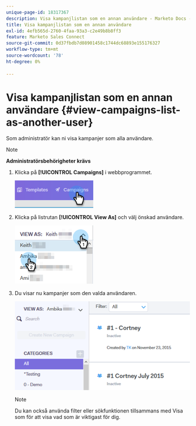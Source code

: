 ```yaml
---
unique-page-id: 18317367
description: Visa kampanjlistan som en annan användare - Marketo Docs - Produktdokumentation
title: Visa kampanjlistan som en annan användare
exl-id: 4efb565d-2760-4faa-93a3-c2e49b8b8ff3
feature: Marketo Sales Connect
source-git-commit: 0d37fbdb7d08901458c1744dc68893e155176327
workflow-type: tm+mt
source-wordcount: '78'
ht-degree: 0%

---
```


# Visa kampanjlistan som en annan användare {#view-campaigns-list-as-another-user}

Som administratör kan ni visa kampanjer som alla användare.

>[!NOTE]
>
>**Administratörsbehörigheter krävs**

1. Klicka på **[!UICONTROL Campaigns]** i webbprogrammet.

   ![](assets/one-5.png)

1. Klicka på listrutan **[!UICONTROL View As]** och välj önskad användare.

   ![](assets/two-4.png)

1. Du visar nu kampanjer som den valda användaren.

   ![](assets/three-4.png)

   >[!NOTE]
   >
   >Du kan också använda filter eller sökfunktionen tillsammans med Visa som för att visa vad som är viktigast för dig.
